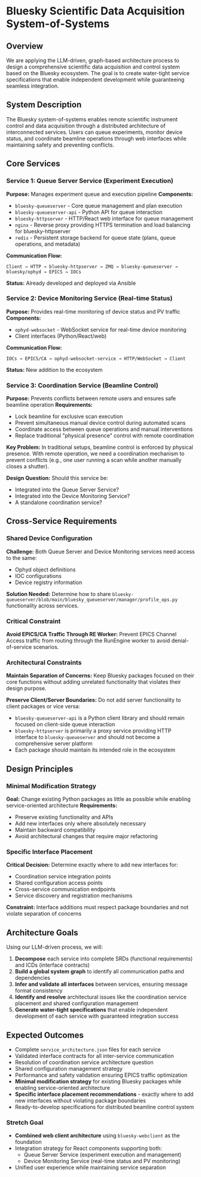 # Bluesky Scientific Data Acquisition System-of-Systems

## Overview

We are applying the LLM-driven, graph-based architecture process to design a comprehensive scientific data acquisition and control system based on the Bluesky ecosystem. The goal is to create water-tight service specifications that enable independent development while guaranteeing seamless integration.

## System Description

The Bluesky system-of-systems enables remote scientific instrument control and data acquisition through a distributed architecture of interconnected services. Users can queue experiments, monitor device status, and coordinate beamline operations through web interfaces while maintaining safety and preventing conflicts.

## Core Services

### Service 1: Queue Server Service (Experiment Execution)
**Purpose:** Manages experiment queue and execution pipeline
**Components:**
- `bluesky-queueserver` - Core queue management and plan execution
- `bluesky-queueserver-api` - Python API for queue interaction  
- `bluesky-httpserver` - HTTP/React web interface for queue management
- `nginx` - Reverse proxy providing HTTPS termination and load balancing for bluesky-httpserver
- `redis` - Persistent storage backend for queue state (plans, queue operations, and metadata)

**Communication Flow:**
```
Client → HTTP → bluesky-httpserver → ZMQ → bluesky-queueserver → bluesky/ophyd → EPICS → IOCs
```

**Status:** Already developed and deployed via Ansible

### Service 2: Device Monitoring Service (Real-time Status)
**Purpose:** Provides real-time monitoring of device status and PV traffic
**Components:**
- `ophyd-websocket` - WebSocket service for real-time device monitoring
- Client interfaces (Python/React/web)

**Communication Flow:**
```
IOCs → EPICS/CA → ophyd-websocket-service → HTTP/WebSocket → Client
```

**Status:** New addition to the ecosystem

### Service 3: Coordination Service (Beamline Control)
**Purpose:** Prevents conflicts between remote users and ensures safe beamline operation
**Requirements:**
- Lock beamline for exclusive scan execution
- Prevent simultaneous manual device control during automated scans
- Coordinate access between queue operations and manual interventions
- Replace traditional "physical presence" control with remote coordination

**Key Problem:** In traditional setups, beamline control is enforced by physical presence. With remote operation, we need a coordination mechanism to prevent conflicts (e.g., one user running a scan while another manually closes a shutter).

**Design Question:** Should this service be:
- Integrated into the Queue Server Service?
- Integrated into the Device Monitoring Service?
- A standalone coordination service?

## Cross-Service Requirements

### Shared Device Configuration
**Challenge:** Both Queue Server and Device Monitoring services need access to the same:
- Ophyd object definitions
- IOC configurations  
- Device registry information

**Solution Needed:** Determine how to share `bluesky-queueserver/blob/main/bluesky_queueserver/manager/profile_ops.py` functionality across services.

### Critical Constraint
**Avoid EPICS/CA Traffic Through RE Worker:** Prevent EPICS Channel Access traffic from routing through the RunEngine worker to avoid denial-of-service scenarios.

### Architectural Constraints
**Maintain Separation of Concerns:** Keep Bluesky packages focused on their core functions without adding unrelated functionality that violates their design purpose.

**Preserve Client/Server Boundaries:** Do not add server functionality to client packages or vice versa:
- `bluesky-queueserver-api` is a Python client library and should remain focused on client-side queue interaction
- `bluesky-httpserver` is primarily a proxy service providing HTTP interface to `bluesky-queueserver` and should not become a comprehensive server platform
- Each package should maintain its intended role in the ecosystem

## Design Principles

### Minimal Modification Strategy
**Goal:** Change existing Python packages as little as possible while enabling service-oriented architecture
**Requirements:**
- Preserve existing functionality and APIs
- Add new interfaces only where absolutely necessary
- Maintain backward compatibility
- Avoid architectural changes that require major refactoring

### Specific Interface Placement
**Critical Decision:** Determine exactly where to add new interfaces for:
- Coordination service integration points
- Shared configuration access points
- Cross-service communication endpoints
- Service discovery and registration mechanisms

**Constraint:** Interface additions must respect package boundaries and not violate separation of concerns

## Architecture Goals

Using our LLM-driven process, we will:

1. **Decompose** each service into complete SRDs (functional requirements) and ICDs (interface contracts)
2. **Build a global system graph** to identify all communication paths and dependencies
3. **Infer and validate all interfaces** between services, ensuring message format consistency
4. **Identify and resolve** architectural issues like the coordination service placement and shared configuration management
5. **Generate water-tight specifications** that enable independent development of each service with guaranteed integration success

## Expected Outcomes

- Complete `service_architecture.json` files for each service
- Validated interface contracts for all inter-service communication
- Resolution of coordination service architecture question
- Shared configuration management strategy
- Performance and safety validation ensuring EPICS traffic optimization
- **Minimal modification strategy** for existing Bluesky packages while enabling service-oriented architecture
- **Specific interface placement recommendations** - exactly where to add new interfaces without violating package boundaries
- Ready-to-develop specifications for distributed beamline control system

### Stretch Goal
- **Combined web client architecture** using `bluesky-webclient` as the foundation
- Integration strategy for React components supporting both:
  - Queue Server Service (experiment execution and management)
  - Device Monitoring Service (real-time status and PV monitoring)
- Unified user experience while maintaining service separation


